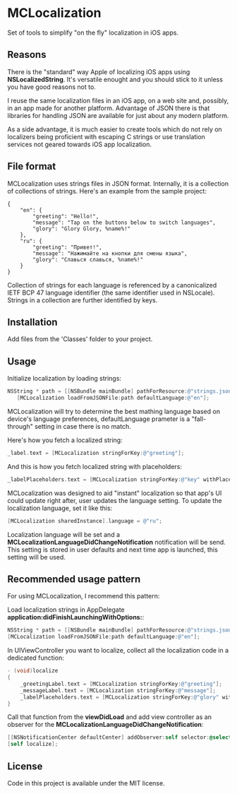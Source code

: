 # MCLocalization

Set of tools to simplify "on the fly" localization in iOS apps.

## Reasons

There is the "standard" way Apple of localizing iOS apps using  __NSLocalizedString__. It's versatile enought and you should stick to it unless you have good reasons not to.

I reuse the same localization files in an iOS app, on a web site and, possibly, in an app made for another platform. Advantage of JSON there is that libraries for handling JSON are available for just about any modern platform.

As a side advantage, it is much easier to create tools which do not rely on localizers being proficient with escaping C strings or use translation services not geared towards iOS app localization.

## File format

MCLocalization uses strings files in JSON format. Internally, it is a collection of collections of strings. Here's an example from the sample project:  

	{
	    "en": {
	        "greeting": "Hello!",
	        "message": "Tap on the buttons below to switch languages",
          	"glory": "Glory Glory, %name%!"
	    },
	    "ru": {
	        "greeting": "Привет!",
	        "message": "Нажимайте на кнопки для смены языка",
          	"glory": "Славься славься, %name%!"
	    }
	}
	
Collection of strings for each language is referenced by a canonicalized IETF BCP 47 language identifier (the same identifier used in NSLocale). Strings in a collection are further identified by keys.

## Installation

Add files from the 'Classes' folder to your project.

## Usage

Initialize localization by loading strings:

```objective-c	
NSString * path = [[NSBundle mainBundle] pathForResource:@"strings.json" ofType:nil];
   [MCLocalization loadFromJSONFile:path defaultLanguage:@"en"];
```

MCLocalization will try to determine the best mathing language based on device's language preferences, defaultLanguage prameter is a "fall-through" setting in case there is no match.

Here's how you fetch a localized string:

```objective-c	
_label.text = [MCLocalization stringForKey:@"greeting"];
```

And this is how you fetch localized string with placeholders:

```objective-c  
_labelPlaceholders.text = [MCLocalization stringForKey:@"key" withPlaceholders:@{@"%foo%":@"bar"}];
```

MCLocalization was designed to aid "instant" localization so that app's UI could update right after, user updates the language setting. To update the localization language, set it like this:

```objective-c
[MCLocalization sharedInstance].language = @"ru";
```

Localization language will be set and a __MCLocalizationLanguageDidChangeNotification__ notification will be send. This setting is stored in user defaults and next time app is launched, this setting will be used.

## Recommended usage pattern

For using MCLocalization, I recommend this pattern:

Load localization strings in AppDelegate __application:didFinishLaunchingWithOptions:__:

```objective-c
NSString * path = [[NSBundle mainBundle] pathForResource:@"strings.json" ofType:nil];
[MCLocalization loadFromJSONFile:path defaultLanguage:@"en"];
```

In UIViewController you want to localize, collect all the localization code in a dedicated function:

```objective-c
- (void)localize
{
    _greetingLabel.text = [MCLocalization stringForKey:@"greeting"];
    _messageLabel.text = [MCLocalization stringForKey:@"message"];
    _labelPlaceholders.text = [MCLocalization stringForKey:@"glory" withPlaceholders:@{@"%name%":@"Man United"}];
}
```

Call that function from the __viewDidLoad__ and add view controller as an observer for the __MCLocalizationLanguageDidChangeNotification__:

```objective-c
[[NSNotificationCenter defaultCenter] addObserver:self selector:@selector(localize) name:MCLocalizationLanguageDidChangeNotification object:nil];
[self localize];
```

## License

Code in this project is available under the MIT license.
